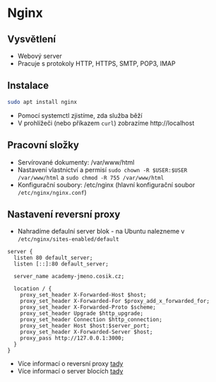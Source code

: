 # Nginx

## Vysvětlení

- Webový server
- Pracuje s protokoly HTTP, HTTPS, SMTP, POP3, IMAP

## Instalace

```bash
sudo apt install nginx
```

- Pomocí systemctl zjistíme, zda služba běží
- V prohlížeči (nebo příkazem `curl`) zobrazíme http://localhost

## Pracovní složky

- Servírované dokumenty: /var/www/html
- Nastavení vlastnictví a permisí `sudo chown -R $USER:$USER /var/www/html` a `sudo chmod -R 755 /var/www/html`
- Konfigurační soubory: /etc/nginx (hlavní konfigurační soubor `/etc/nginx/nginx.conf`)

## Nastavení reversní proxy

- Nahradíme defaulní server blok - na Ubuntu nalezneme v `/etc/nginx/sites-enabled/default`

```nginx
server {
  listen 80 default_server;
  listen [::]:80 default_server;

  server_name academy-jmeno.cosik.cz;

  location / {
    proxy_set_header X-Forwarded-Host $host;
    proxy_set_header X-Forwarded-For $proxy_add_x_forwarded_for;
    proxy_set_header X-Forwarded-Proto $scheme;
    proxy_set_header Upgrade $http_upgrade;
    proxy_set_header Connection $http_connection;
    proxy_set_header Host $host:$server_port;
    proxy_set_header X-Forwarded-Server $host;
    proxy_pass http://127.0.0.1:3000;
  }
}
```

- Více informací o reversní proxy [tady](https://www.root.cz/clanky/nginx-jako-reverzni-proxy-pro-apache)
- Více informací o server blocích [tady](https://www.nginx.com/resources/wiki/start/topics/examples/server_blocks)

